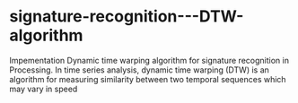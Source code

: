 # signature-recognition---DTW-algorithm
Impementation Dynamic time warping algorithm for signature recognition in Processing.
In time series analysis, dynamic time warping (DTW) is an algorithm for measuring similarity between 
two temporal sequences which may vary in speed
